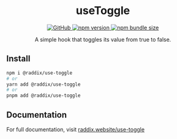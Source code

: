 <div align="center">
  <h1 align="center">useToggle</h1>
  <a href="https://github.com/gdvu/raddix/blob/main/LICENSE">
    <img alt="GitHub" src="https://img.shields.io/github/license/gdvu/raddix">
  </a>
  <a href="https://www.npmjs.com/package/@raddix/use-toggle">
    <img alt="npm version" src="https://img.shields.io/npm/v/@raddix/use-keyboard">
  </a>

  <a href="https://www.npmjs.com/package/@raddix/use-toggle">
  <img alt="npm bundle size" src="https://img.shields.io/bundlephobia/min/@raddix/use-keyboard">
  </a>
</div>
<span></span>
<p align="center">
A simple hook that toggles its value from true to false.
</p>

## Install

```bash
npm i @raddix/use-toggle
# or
yarn add @raddix/use-toggle
# or
pnpm add @raddix/use-toggle
```

## Documentation

For full documentation, visit [raddix.website/use-toggle](https://www.raddix.website/utilities/use-toggle)
